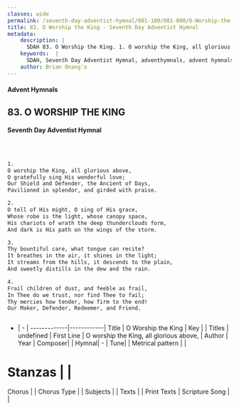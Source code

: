 ```yaml
---
classes: wide
permalink: /seventh-day-adventist-hymnal/001-100/081-090/O-Worship-the-King/
title: 83. O Worship the King - Seventh Day Adventist Hymnal
metadata:
    description: |
      SDAH 83. O Worship the King. 1. O worship the King, all glorious above, O gratefully sing His wonderful love; Our Shield and Defender, the Ancient of Days, Pavilioned in splendor, and girded with praise.
    keywords:  |
      SDAH, Seventh Day Adventist Hymnal, adventhymnals, advent hymnals, O Worship the King, O worship the King, all glorious above, 
    author: Brian Onang'o
---
```


#### Advent Hymnals
## 83. O WORSHIP THE KING
#### Seventh Day Adventist Hymnal

```txt



1.
O worship the King, all glorious above,
O gratefully sing His wonderful love;
Our Shield and Defender, the Ancient of Days,
Pavilioned in splendor, and girded with praise.

2.
O tell of His might, O sing of His grace,
Whose robe is the light, whose canopy space,
His chariots of wrath the deep thunderclouds form,
And dark is His path on the wings of the storm.

3.
Thy bountiful care, what tongue can recite?
It breathes in the air, it shines in the light;
It streams from the hills, it descends to the plain,
And sweetly distills in the dew and the rain.

4.
Frail children of dust, and feeble as frail,
In Thee do we trust, nor find Thee to fail;
Thy mercies how tender, how firm to the end!
Our Maker, Defender, Redeemer, and Friend.



```

- |   -  |
-------------|------------|
Title | O Worship the King |
Key |  |
Titles | undefined |
First Line | O worship the King, all glorious above, |
Author | 
Year | 
Composer|  |
Hymnal|  - |
Tune|  |
Metrical pattern | |
# Stanzas |  |
Chorus |  |
Chorus Type |  |
Subjects |  |
Texts |  |
Print Texts | 
Scripture Song |  |
  
